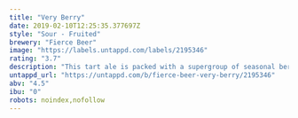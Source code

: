 ```yaml
---
title: "Very Berry"
date: 2019-02-10T12:25:35.377697Z
style: "Sour - Fruited"
brewery: "Fierce Beer"
image: "https://labels.untappd.com/labels/2195346"
rating: "3.7"
description: "This tart ale is packed with a supergroup of seasonal berries, with sweet notes of raspberry, blackberry and blackcurrant that balance off a puckering sour punch. This is a beer with the ROAR levels turned up to 11, so lets get jammin!"
untappd_url: "https://untappd.com/b/fierce-beer-very-berry/2195346"
abv: "4.5"
ibu: "0"
robots: noindex,nofollow
---
```

